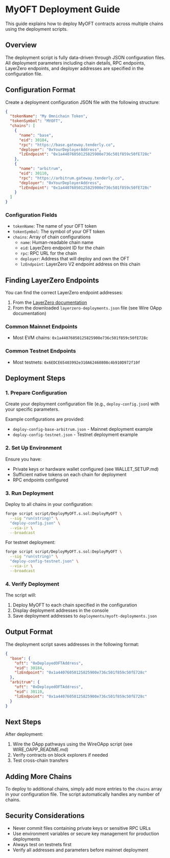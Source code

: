 # MyOFT Deployment Guide

This guide explains how to deploy MyOFT contracts across multiple chains using the deployment scripts.

## Overview

The deployment script is fully data-driven through JSON configuration files. All deployment parameters including chain details, RPC endpoints, LayerZero endpoints, and deployer addresses are specified in the configuration file.

## Configuration Format

Create a deployment configuration JSON file with the following structure:

```json
{
  "tokenName": "My Omnichain Token",
  "tokenSymbol": "MYOFT",
  "chains": [
    {
      "name": "base",
      "eid": 30184,
      "rpc": "https://base.gateway.tenderly.co",
      "deployer": "0xYourDeployerAddress",
      "lzEndpoint": "0x1a44076050125825900e736c501f859c50fE728c"
    },
    {
      "name": "arbitrum",
      "eid": 30110,
      "rpc": "https://arbitrum.gateway.tenderly.co",
      "deployer": "0xYourDeployerAddress",
      "lzEndpoint": "0x1a44076050125825900e736c501f859c50fE728c"
    }
  ]
}
```

### Configuration Fields

- `tokenName`: The name of your OFT token
- `tokenSymbol`: The symbol of your OFT token
- `chains`: Array of chain configurations
  - `name`: Human-readable chain name
  - `eid`: LayerZero endpoint ID for the chain
  - `rpc`: RPC URL for the chain
  - `deployer`: Address that will deploy and own the OFT
  - `lzEndpoint`: LayerZero V2 endpoint address on this chain

## Finding LayerZero Endpoints

You can find the correct LayerZero endpoint addresses:
1. From the [LayerZero documentation](https://docs.layerzero.network/v2/developers/evm/technical-reference/deployed-contracts)
2. From the downloaded `layerzero-deployments.json` file (see Wire OApp documentation)

### Common Mainnet Endpoints
- Most EVM chains: `0x1a44076050125825900e736c501f859c50fE728c`

### Common Testnet Endpoints
- Most testnets: `0x6EDCE65403992e310A62460808c4b910D972f10f`

## Deployment Steps

### 1. Prepare Configuration

Create your deployment configuration file (e.g., `deploy-config.json`) with your specific parameters.

Example configurations are provided:
- `deploy-config-base-arbitrum.json` - Mainnet deployment example
- `deploy-config-testnet.json` - Testnet deployment example

### 2. Set Up Environment

Ensure you have:
- Private keys or hardware wallet configured (see WALLET_SETUP.md)
- Sufficient native tokens on each chain for deployment
- RPC endpoints configured

### 3. Run Deployment

Deploy to all chains in your configuration:

```bash
forge script script/DeployMyOFT.s.sol:DeployMyOFT \
  --sig "run(string)" \
  "deploy-config.json" \
  --via-ir \
  --broadcast
```

For testnet deployment:

```bash
forge script script/DeployMyOFT.s.sol:DeployMyOFT \
  --sig "run(string)" \
  "deploy-config-testnet.json" \
  --via-ir \
  --broadcast
```

### 4. Verify Deployment

The script will:
1. Deploy MyOFT to each chain specified in the configuration
2. Display deployment addresses in the console
3. Save deployment addresses to `deployments/myoft-deployments.json`

## Output Format

The deployment script saves addresses in the following format:

```json
{
  "base": {
    "oft": "0xDeployedOFTAddress",
    "eid": 30184,
    "lzEndpoint": "0x1a44076050125825900e736c501f859c50fE728c"
  },
  "arbitrum": {
    "oft": "0xDeployedOFTAddress",
    "eid": 30110,
    "lzEndpoint": "0x1a44076050125825900e736c501f859c50fE728c"
  }
}
```

## Next Steps

After deployment:
1. Wire the OApp pathways using the WireOApp script (see WIRE_OAPP_README.md)
2. Verify contracts on block explorers if needed
3. Test cross-chain transfers

## Adding More Chains

To deploy to additional chains, simply add more entries to the `chains` array in your configuration file. The script automatically handles any number of chains.

## Security Considerations

- Never commit files containing private keys or sensitive RPC URLs
- Use environment variables or secure key management for production deployments
- Always test on testnets first
- Verify all addresses and parameters before mainnet deployment 